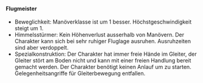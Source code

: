 #### Flugmeister

* Beweglichkeit: Manöverklasse ist um 1 besser. Höchstgeschwindigkeit steigt um 1.
* Himmelsstürmer: Kein Höhenverlust ausserhalb von Manövern. Der Charakter kann sich bei sehr ruhiger Fluglage
ausruhen. Ausruhzeiten sind aber verdoppelt.
* Spezialkonstruktion: Der Charakter hat immer freie Hände im Gleiter, der Gleiter stört am Boden nicht und kann mit
einer freien Handlung bereit gemacht werden. Der Charakter benötigt keinen Anlauf um zu starten. Gelegenheitsangriffe
für Gleiterbewegung entfallen.
